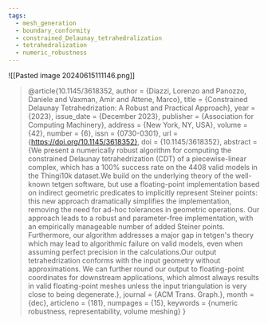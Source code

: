 ```yaml
---
tags:
  - mesh_generation
  - boundary_conformity
  - constrained_Delaunay_tetrahedralization
  - tetrahedralization
  - numeric_robustness
---
```

![[Pasted image 20240615111146.png]]
> @article{10.1145/3618352,
author = {Diazzi, Lorenzo and Panozzo, Daniele and Vaxman, Amir and Attene, Marco},
title = {Constrained Delaunay Tetrahedrization: A Robust and Practical Approach},
year = {2023},
issue_date = {December 2023},
publisher = {Association for Computing Machinery},
address = {New York, NY, USA},
volume = {42},
number = {6},
issn = {0730-0301},
url = {https://doi.org/10.1145/3618352},
doi = {10.1145/3618352},
abstract = {We present a numerically robust algorithm for computing the constrained Delaunay tetrahedrization (CDT) of a piecewise-linear complex, which has a 100\% success rate on the 4408 valid models in the Thingi10k dataset.We build on the underlying theory of the well-known tetgen software, but use a floating-point implementation based on indirect geometric predicates to implicitly represent Steiner points: this new approach dramatically simplifies the implementation, removing the need for ad-hoc tolerances in geometric operations. Our approach leads to a robust and parameter-free implementation, with an empirically manageable number of added Steiner points. Furthermore, our algorithm addresses a major gap in tetgen's theory which may lead to algorithmic failure on valid models, even when assuming perfect precision in the calculations.Our output tetrahedrization conforms with the input geometry without approximations. We can further round our output to floating-point coordinates for downstream applications, which almost always results in valid floating-point meshes unless the input triangulation is very close to being degenerate.},
journal = {ACM Trans. Graph.},
month = {dec},
articleno = {181},
numpages = {15},
keywords = {numeric robustness, representability, volume meshing}
}